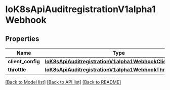# IoK8sApiAuditregistrationV1alpha1Webhook

## Properties
Name | Type | Description | Notes
------------ | ------------- | ------------- | -------------
**client_config** | [**IoK8sApiAuditregistrationV1alpha1WebhookClientConfig**](IoK8sApiAuditregistrationV1alpha1WebhookClientConfig.md) |  | 
**throttle** | [**IoK8sApiAuditregistrationV1alpha1WebhookThrottleConfig**](IoK8sApiAuditregistrationV1alpha1WebhookThrottleConfig.md) |  | [optional] 

[[Back to Model list]](../README.md#documentation-for-models) [[Back to API list]](../README.md#documentation-for-api-endpoints) [[Back to README]](../README.md)

